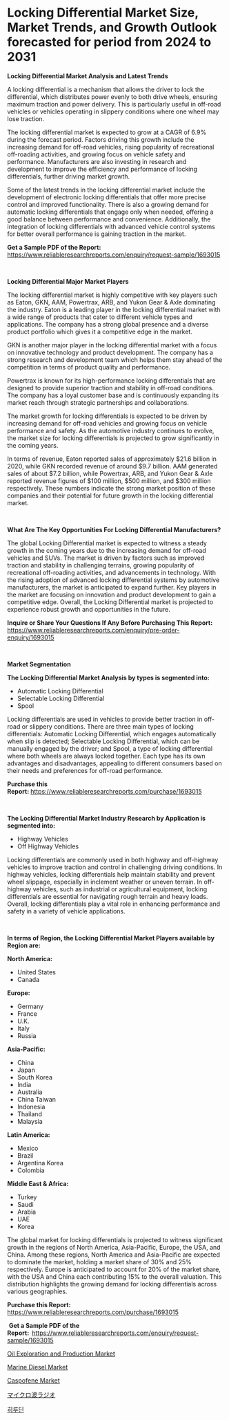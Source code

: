 <p><h1>Locking Differential Market Size, Market Trends, and Growth Outlook forecasted for period from 2024 to 2031</h1></p><p><strong>Locking Differential Market Analysis and Latest Trends</strong></p>
<p><p>A locking differential is a mechanism that allows the driver to lock the differential, which distributes power evenly to both drive wheels, ensuring maximum traction and power delivery. This is particularly useful in off-road vehicles or vehicles operating in slippery conditions where one wheel may lose traction.</p><p>The locking differential market is expected to grow at a CAGR of 6.9% during the forecast period. Factors driving this growth include the increasing demand for off-road vehicles, rising popularity of recreational off-roading activities, and growing focus on vehicle safety and performance. Manufacturers are also investing in research and development to improve the efficiency and performance of locking differentials, further driving market growth.</p><p>Some of the latest trends in the locking differential market include the development of electronic locking differentials that offer more precise control and improved functionality. There is also a growing demand for automatic locking differentials that engage only when needed, offering a good balance between performance and convenience. Additionally, the integration of locking differentials with advanced vehicle control systems for better overall performance is gaining traction in the market.</p></p>
<p><strong>Get a Sample PDF of the Report:&nbsp;</strong> <a href="https://www.reliableresearchreports.com/enquiry/request-sample/1693015">https://www.reliableresearchreports.com/enquiry/request-sample/1693015</a></p>
<p>&nbsp;</p>
<p><strong>Locking Differential Major Market Players</strong></p>
<p><p>The locking differential market is highly competitive with key players such as Eaton, GKN, AAM, Powertrax, ARB, and Yukon Gear & Axle dominating the industry. Eaton is a leading player in the locking differential market with a wide range of products that cater to different vehicle types and applications. The company has a strong global presence and a diverse product portfolio which gives it a competitive edge in the market.</p><p>GKN is another major player in the locking differential market with a focus on innovative technology and product development. The company has a strong research and development team which helps them stay ahead of the competition in terms of product quality and performance.</p><p>Powertrax is known for its high-performance locking differentials that are designed to provide superior traction and stability in off-road conditions. The company has a loyal customer base and is continuously expanding its market reach through strategic partnerships and collaborations.</p><p>The market growth for locking differentials is expected to be driven by increasing demand for off-road vehicles and growing focus on vehicle performance and safety. As the automotive industry continues to evolve, the market size for locking differentials is projected to grow significantly in the coming years.</p><p>In terms of revenue, Eaton reported sales of approximately $21.6 billion in 2020, while GKN recorded revenue of around $9.7 billion. AAM generated sales of about $7.2 billion, while Powertrax, ARB, and Yukon Gear & Axle reported revenue figures of $100 million, $500 million, and $300 million respectively. These numbers indicate the strong market position of these companies and their potential for future growth in the locking differential market.</p></p>
<p>&nbsp;</p>
<p><strong>What Are The Key Opportunities For Locking Differential Manufacturers?</strong></p>
<p><p>The global Locking Differential market is expected to witness a steady growth in the coming years due to the increasing demand for off-road vehicles and SUVs. The market is driven by factors such as improved traction and stability in challenging terrains, growing popularity of recreational off-roading activities, and advancements in technology. With the rising adoption of advanced locking differential systems by automotive manufacturers, the market is anticipated to expand further. Key players in the market are focusing on innovation and product development to gain a competitive edge. Overall, the Locking Differential market is projected to experience robust growth and opportunities in the future.</p></p>
<p><strong>Inquire or Share Your Questions If Any Before Purchasing This Report:</strong> <a href="https://www.reliableresearchreports.com/enquiry/pre-order-enquiry/1693015">https://www.reliableresearchreports.com/enquiry/pre-order-enquiry/1693015</a></p>
<p>&nbsp;</p>
<p><strong>Market Segmentation</strong></p>
<p><strong>The Locking Differential Market Analysis by types is segmented into:</strong></p>
<p><ul><li>Automatic Locking Differential</li><li>Selectable Locking Differential</li><li>Spool</li></ul></p>
<p><p>Locking differentials are used in vehicles to provide better traction in off-road or slippery conditions. There are three main types of locking differentials: Automatic Locking Differential, which engages automatically when slip is detected; Selectable Locking Differential, which can be manually engaged by the driver; and Spool, a type of locking differential where both wheels are always locked together. Each type has its own advantages and disadvantages, appealing to different consumers based on their needs and preferences for off-road performance.</p></p>
<p><strong>Purchase this Report:&nbsp;</strong><a href="https://www.reliableresearchreports.com/purchase/1693015">https://www.reliableresearchreports.com/purchase/1693015</a></p>
<p>&nbsp;</p>
<p><strong>The Locking Differential Market Industry Research by Application is segmented into:</strong></p>
<p><ul><li>Highway Vehicles</li><li>Off Highway Vehicles</li></ul></p>
<p><p>Locking differentials are commonly used in both highway and off-highway vehicles to improve traction and control in challenging driving conditions. In highway vehicles, locking differentials help maintain stability and prevent wheel slippage, especially in inclement weather or uneven terrain. In off-highway vehicles, such as industrial or agricultural equipment, locking differentials are essential for navigating rough terrain and heavy loads. Overall, locking differentials play a vital role in enhancing performance and safety in a variety of vehicle applications.</p></p>
<p>&nbsp;</p>
<p><strong>In terms of Region, the Locking Differential Market Players available by Region are:</strong></p>
<p>
    <p> <strong> North America: </strong>
        <ul>
            <li>United States</li>
            <li>Canada</li>
        </ul>
        </p> 
    <p> <strong> Europe: </strong>
        <ul>
            <li>Germany</li>
            <li>France</li>
            <li>U.K.</li>
            <li>Italy</li>
            <li>Russia</li>
        </ul>
        </p> 
    <p> <strong> Asia-Pacific: </strong>
        <ul>
            <li>China</li>
            <li>Japan</li>
            <li>South Korea</li>
            <li>India</li>
            <li>Australia</li>
            <li>China Taiwan</li>
            <li>Indonesia</li>
            <li>Thailand</li>
            <li>Malaysia</li>
        </ul>
        </p> 
    <p> <strong> Latin America: </strong>
        <ul>
            <li>Mexico</li>
            <li>Brazil</li>
            <li>Argentina Korea</li>
            <li>Colombia</li>
        </ul>
        </p> 
    <p> <strong> Middle East & Africa: </strong>
        <ul>
            <li>Turkey</li>
            <li>Saudi</li>
            <li>Arabia</li>
            <li>UAE</li>
            <li>Korea</li>
        </ul>
    </p>
    </p>
<p><p>The global market for locking differentials is projected to witness significant growth in the regions of North America, Asia-Pacific, Europe, the USA, and China. Among these regions, North America and Asia-Pacific are expected to dominate the market, holding a market share of 30% and 25% respectively. Europe is anticipated to account for 20% of the market share, with the USA and China each contributing 15% to the overall valuation. This distribution highlights the growing demand for locking differentials across various geographies.</p></p>
<p><strong>Purchase this Report: </strong><a href="https://www.reliableresearchreports.com/purchase/1693015">https://www.reliableresearchreports.com/purchase/1693015</a></p>
<p>&nbsp;<strong>Get a Sample PDF of the Report:&nbsp;&nbsp;</strong><a href="https://www.reliableresearchreports.com/enquiry/request-sample/1693015">https://www.reliableresearchreports.com/enquiry/request-sample/1693015</a></p>
<p><strong></strong></p>
<p><p><a href="https://issuu.com/reportprime-2/docs/oil-exploration-and-production-market-size-2030.pp">Oil Exploration and Production Market</a></p><p><a href="https://forested-sushi-9b0.notion.site/Marine-Diesel-Market-Size-and-Examines-its-Market-Scope-with-a-Primary-Focus-on-Growth-Opportuniti-1386feabc38f44d394f5f695b5d4013b">Marine Diesel Market</a></p><p><a href="https://view.publitas.com/reportprime-1/decoding-the-caspofene-market-a-deep-dive-into-the-latest-market-trends-market-segmentation-and-competitive-analysis/">Caspofene Market</a></p><p><a href="https://github.com/efcvopdgkdx128/Market-Research-Report-List-1/blob/main/4107992188131.md">マイクロ波ラジオ</a></p><p><a href="https://github.com/bunxhcci35271755/Market-Research-Report-List-1/blob/main/9319184188066.md">히루딘</a></p></p>
